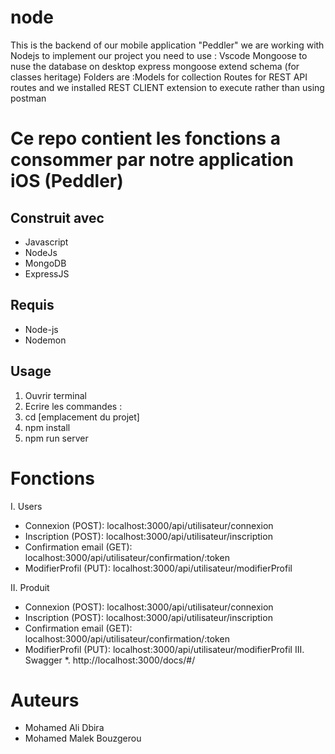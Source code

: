 # node
This is the backend of our mobile application "Peddler" we are working with Nodejs to implement our project you need to use : Vscode Mongoose to nuse the database on desktop express mongoose 
extend schema (for classes heritage)
Folders are :Models for collection Routes for REST API routes and we installed REST CLIENT extension to execute rather than using postman 




# Ce repo contient les fonctions a consommer par notre application iOS (Peddler)

## Construit avec
* Javascript
* NodeJs
* MongoDB
* ExpressJS
## Requis
* Node-js
* Nodemon
## Usage
1. Ouvrir terminal
2. Ecrire les commandes :
3. cd [emplacement du projet]
4. npm install
5. npm run server
# Fonctions
I. Users
* Connexion (POST): localhost:3000/api/utilisateur/connexion
* Inscription (POST): localhost:3000/api/utilisateur/inscription
* Confirmation email (GET): localhost:3000/api/utilisateur/confirmation/:token
* ModifierProfil (PUT): localhost:3000/api/utilisateur/modifierProfil

II. Produit
* Connexion (POST): localhost:3000/api/utilisateur/connexion
* Inscription (POST): localhost:3000/api/utilisateur/inscription
* Confirmation email (GET): localhost:3000/api/utilisateur/confirmation/:token
* ModifierProfil (PUT): localhost:3000/api/utilisateur/modifierProfil
III. Swagger
*. http://localhost:3000/docs/#/

# Auteurs
* Mohamed Ali Dbira
* Mohamed Malek Bouzgerou

